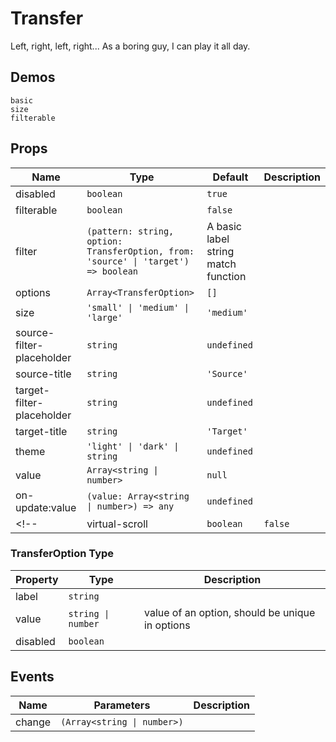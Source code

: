 # Transfer
<!--single-column-->
Left, right, left, right... As a boring guy, I can play it all day.
## Demos
```demo
basic
size
filterable
```
<!-- large-data -->

## Props
|Name|Type|Default|Description|
|-|-|-|-|
|disabled|`boolean`|`true`||
|filterable|`boolean`|`false`||
|filter|`(pattern: string, option: TransferOption, from: 'source' \| 'target') => boolean`|A basic label string match function||
|options|`Array<TransferOption>`|`[]`||
|size|`'small' \| 'medium' \| 'large'`|`'medium'`||
|source-filter-placeholder|`string`|`undefined`||
|source-title|`string`|`'Source'`||
|target-filter-placeholder|`string`|`undefined`||
|target-title|`string`|`'Target'`||
|theme|`'light' \| 'dark' \| string`|`undefined`||
|value|`Array<string \| number>`|`null`||
|on-update:value|`(value: Array<string \| number>) => any`|`undefined`||
<!-- |virtual-scroll|`boolean`|`false`|If use virtual scroll on transfer. If set to `true` it can handles large data (and turn transfer animation off)| -->

### TransferOption Type
|Property|Type|Description|
|-|-|-|
|label|`string`||
|value|`string \| number`|value of an option, should be unique in options|
|disabled|`boolean`||

## Events
|Name|Parameters|Description|
|-|-|-|
|change|`(Array<string \| number>)`||

<!-- ## Notes
When I heared from my colleague he's going to put more than a thousand items into the transfer, I was astonished. My poor imagination can't come up with a scene that must use a transfer with thousands of items. But I must admit, it's my mind that always not considerate enough.

Months earlier, I have built a interesting animation in transfer but it will cause reflow on many DOM elements. At that time, I hadn't think of people would insert so much data in it. Although I never compromise on styles, it's hard to surpass the limit of browser and hardware. It sounds like a kind of philosophy problem to build a car as comfort as a Rolls Royce and as fast as a Ferrari (or Porsche, etc) which is nearly impossible.

(Don't tell me the Bentley Continental GT, I don't like the car's appearance.)

Style can't be compromised on. However, the problem need to be solved. So finally I add a boost trigger on transfer to deal with large data (by the way turn off the animation). -->